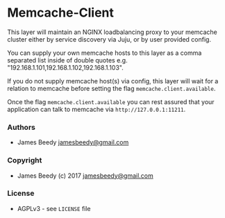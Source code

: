 # Memcache-Client

This layer will maintain an NGINX loadbalancing proxy to your memcache
cluster either by service discovery via Juju, or by user provided config.

You can supply your own memcache hosts to this layer as a comma separated
list inside of double quotes e.g. "192.168.1.101,192.168.1.102,192.168.1.103".

If you do not supply memcache host(s) via config, this layer will wait for a
relation to memcache before setting the flag
`memcache.client.available`.

Once the flag `memcache.client.available` you can rest assured that your
application can talk to memcache via `http://127.0.0.1:11211`.


### Authors
* James Beedy <jamesbeedy@gmail.com>

### Copyright
* James Beedy (c) 2017 <jamesbeedy@gmail.com>

### License
* AGPLv3 - see `LICENSE` file
